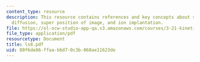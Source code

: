 ```yaml
---
content_type: resource
description: This resource contains references and key concepts about steady state
  diffusion, super position of image, and ion implantation.
file: https://ol-ocw-studio-app-qa.s3.amazonaws.com/courses/3-21-kinetic-processes-in-materials-spring-2006/80f6de86ffaab6d70c3b068ae11623de_ls8.pdf
file_type: application/pdf
resourcetype: Document
title: ls8.pdf
uid: 80f6de86-ffaa-b6d7-0c3b-068ae11623de
---
```

